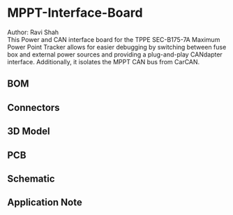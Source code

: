 # MPPT-Interface-Board
Author: Ravi Shah  
This Power and CAN interface board for the TPPE SEC-B175-7A Maximum Power Point Tracker allows for easier debugging by switching between fuse box and external power sources and providing a plug-and-play CANdapter interface. Additionally, it isolates the MPPT CAN bus from CarCAN.

## BOM
## Connectors
## 3D Model
## PCB
## Schematic
## Application Note